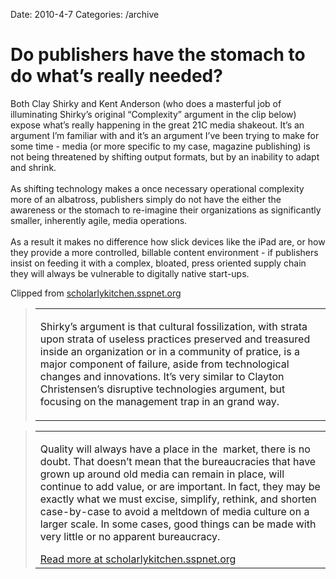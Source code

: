 Date: 2010-4-7
Categories: /archive

# Do publishers have the stomach to do what’s really needed?

<div class="Clog_Commentary_Wrap"><div class="Clog_Post_Text"><p>Both Clay Shirky and Kent Anderson (who does a masterful job of illuminating Shirky&#8217;s original &#8220;Complexity&#8221; argument in the clip below) expose what&#8217;s really happening in the great 21C media shakeout. It&#8217;s an argument I&#8217;m familiar with and it&#8217;s an argument I&#8217;ve been trying to make for some time - media (or more specific to my case, magazine publishing) is not being threatened by shifting output formats, but by an inability to adapt and shrink.  <br />
<br />
As shifting technology makes a once necessary operational complexity more of an albatross, publishers simply do not have the either the awareness or the stomach to re-imagine their organizations as significantly smaller, inherently agile, media operations. <br />
<br />
As a result it makes no difference how slick devices like the iPad are, or how they provide a more controlled, billable content environment - if publishers insist on feeding it with a complex, bloated, press oriented supply chain they will always be vulnerable to digitally native start-ups. </p></div></div><div class="Clog_Content_Outer"><!-- BEGIN_CLOG_CONTENT ID: 83055C42-735B-42F1-A052-B1C51F802030 CLOGS.CLIPMARKS.COM --><div class="Clog_Top_Wrap"><div class="Clog_Source_First"><span>Clipped from <a rel="clipsource"  title="http://scholarlykitchen.sspnet.org/2010/04/07/counterpoint-the-power-of-simplification-why-the-digital-age-means-the-end-of-top-heavy-bureaucracies/" href="http://scholarlykitchen.sspnet.org/2010/04/07/counterpoint-the-power-of-simplification-why-the-digital-age-means-the-end-of-top-heavy-bureaucracies/">scholarlykitchen.sspnet.org</a></span></div></div><div class="Clog_Middle_Wrap"><blockquote class="Clog_Content_Item" cite="http://scholarlykitchen.sspnet.org/2010/04/07/counterpoint-the-power-of-simplification-why-the-digital-age-means-the-end-of-top-heavy-bureaucracies/"><table cellpadding="0" cellspacing="0"><tr><td><p>Shirky&#8217;s argument is that cultural fossilization, with strata upon strata of useless practices preserved and treasured inside an organization or in a community of pratice, is a major component of failure, aside from technological changes and innovations. It&#8217;s very similar to Clayton Christensen&#8217;s disruptive technologies argument, but focusing on the management trap in an grand way.</p></td></tr></table></blockquote><div class="Clog_Content_Hr"></div><blockquote class="Clog_Content_Item" cite="http://scholarlykitchen.sspnet.org/2010/04/07/counterpoint-the-power-of-simplification-why-the-digital-age-means-the-end-of-top-heavy-bureaucracies/"><table cellpadding="0" cellspacing="0"><tr><td><p>Quality will always have a place in the&#160; market, there is no doubt. That doesn&#8217;t mean that the bureaucracies that have grown up around old media can remain in place, will continue to add value, or are important. In fact, they may be exactly what we must excise, simplify, rethink, and shorten case-by-case to avoid a meltdown of media culture on a larger scale. In some cases, good things can be made with very little or no apparent bureaucracy.</p><span class="Clog_Source_Button"><a rel="clipsource"  title="http://scholarlykitchen.sspnet.org/2010/04/07/counterpoint-the-power-of-simplification-why-the-digital-age-means-the-end-of-top-heavy-bureaucracies/" href="http://scholarlykitchen.sspnet.org/2010/04/07/counterpoint-the-power-of-simplification-why-the-digital-age-means-the-end-of-top-heavy-bureaucracies/">Read more at scholarlykitchen.sspnet.org</a></span></td></tr></table></blockquote></div><div class="Clog_Bottom_Wrap">&nbsp;</div></div>
